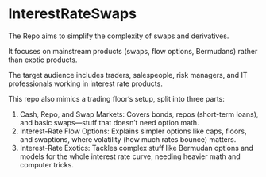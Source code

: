 # InterestRateSwaps
The Repo aims to simplify the complexity of swaps and derivatives.

It focuses on mainstream products (swaps, flow options, Bermudans) rather than exotic products.

The target audience includes traders, salespeople, risk managers, and IT professionals working in interest rate products.


This repo also mimics a trading floor’s setup, split into three parts:

1) Cash, Repo, and Swap Markets: Covers bonds, repos (short-term loans), and basic swaps—stuff that doesn’t need option math.
2) Interest-Rate Flow Options: Explains simpler options like caps, floors, and swaptions, where volatility (how much rates bounce) matters.
3) Interest-Rate Exotics: Tackles complex stuff like Bermudan options and models for the whole interest rate curve, needing heavier math and computer tricks.